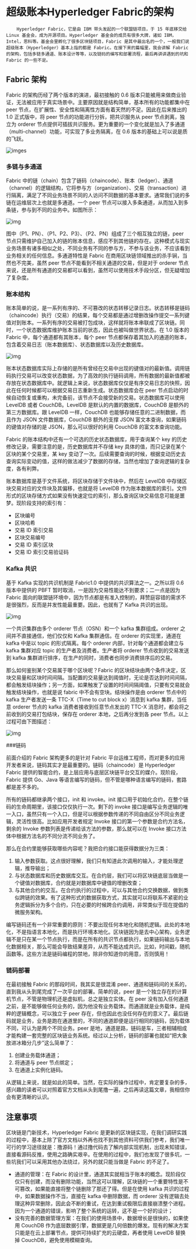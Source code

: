 #        超级账本Hyperledger Fabric的架构

        Hyperledger Fabric，它是由 IBM 带头发起的一个联盟链项目，于 15 年底移交给 Linux 基金会，成为开源项目。Hyperledger 基金会的成员有很多大牌，诸如 IBM，Intel，思科等。基金会里孵化了很多区块链项目，Fabric 是其中最出名的一个，一般我们说超级账本（Hyperledger）基本上指的都是 Fabric。在接下来的篇幅里，我会讲解 Fabric 的架构，包括多链多通道、账本设计等等，以及链码的编写和部署流程，最后再讲讲遇到的坑和 Fabric 的一些不足。

## Fabric 架构

Fabric 的架构历经了两个版本的演进，最初接触的 0.6 版本只能被用来做商业验证，无法被应用于真实场景中。主要原因就是结构简单，基本所有的功能都集中在 peer 节点，在扩展性、安全性和隔离性方面有着天然的不足。因此在后来推出的 1.0 正式版中，将 peer 节点的功能进行分拆，把共识服务从 peer 节点剥离，独立为 orderer 节点提供可插拔共识服务。更为重要的一个变化就是加入了多通道（multi-channel）功能，可实现了多业务隔离，在 0.6 版本的基础上可以说是质的飞跃。

![imges](images/1721-1524403575638.jpg)

### 多链与多通道

Fabric 中的链（chain）包含了链码（chaincode）、账本（ledger）、通道（channel）的逻辑结构，它将参与方（organization）、交易（transaction）进行隔离，满足了不同业务场景不同的人访问不同数据的基本要求。通常我们说的多链在运维层次上也就是多通道。一个 peer 节点可以接入多条通道，从而加入到多条链，参与到不同的业务中。如图所示：

![img](images/1222-1524403574954.jpg)

图中（P1、PN）、（P1、P2、P3）、（P2、PN）组成了三个相互独立的链，peer 节点只需维护自己加入的链的账本信息，感应不到其他链的存在。这种模式与现实业务场景有诸多相似之处，不同业务有不同的参与方，不参与该业务，不应该看到业务相关的任何信息。多通道特性是 Fabric 在商用区块链领域推出的杀手锏，当然也不完美，虽然 peer 节点不能看到不相关通道的交易，但是对于 orderer 节点来说，还是所有通道的交易都可以看到，虽然可以使用技术手段分区，但无疑增加了复杂度。

### 账本结构

账本简单的说，是一系列有序的、不可篡改的状态转移记录日志。状态转移是链码（chaincode）执行（交易）的结果，每个交易都是通过增删改操作提交一系列键值对到账本。一系列有序的交易被打包成块，这样就将账本串联成了区块链。同时，一个状态数据库维护账本当前的状态，因此也被叫做世界状态。在 1.0 版本的 Fabric 中，每个通道都有其账本，每个 peer 节点都保存着其加入的通道的账本，包含着交易日志（账本数据库）、状态数据库以及历史数据库。

![img](images/1323-1524403575123.jpg)

账本状态数据库实际上存储的是所有曾经在交易中出现的键值对的最新值。调用链码执行交易可以改变状态数据，为了高效的执行链码调用，所有数据的最新值都被存放在状态数据库中。就逻辑上来说，状态数据库仅仅是有序交易日志的快照，因此在任何时候都可以根据交易日志重新生成。状态数据库会在 peer 节点启动的时候自动恢复或重构，未完备前，该节点不会接受新的交易。状态数据库可以使用 LevelDB 或者 CouchDB。LevelDB 是默认的内置的数据库，CouchDB 是额外的第三方数据库。跟 LevelDB 一样，CouchDB 也能够存储任意的二进制数据，而且作为 JSON 文件数据库，CouchDB 额外的支撑 JSON 富文本查询，如果链码的键值对存储的是 JSON，那么可以很好的利用 CouchDB 的富文本查询功能。

Fabric 的账本结构中还有一个可选的历史状态数据库，用于查询某个 key 的历史修改记录，需要注意的是，历史数据库并不存储 key 具体的值，而只记录在某个区块的某个交易里，某 key 变动了一次。后续需要查询的时候，根据变动历史去查询实际变动的值，这样的做法减少了数据的存储，当然也增加了查询逻辑的复杂度，各有利弊。

账本数据库是基于文件系统，将区块存储于文件块中，然后在 LevelDB 中存储区块交易对应的文件块及其偏移，也就是将 LevelDB 作为账本数据库的索引。文件形式的区块存储方式如果没有快速定位的索引，那么查询区块交易信息可能是噩梦。现阶段支持的索引有：

- 区块编号
- 区块哈希
- 交易 ID 索引交易
- 区块交易编号
- 交易 ID 索引区块
- 交易 ID 索引交易验证码

### Kafka 共识

基于 Kafka 实现的共识机制是 Fabric1.0 中提供的共识算法之一。之所以将 0.6 版本中提供的 PBFT 暂时取消，一是因为交易性能达不到要求；二一点是因为 Fabric 面向的联盟链环境中，因为节点都是有准入控制的，拜赞庭容错的需求不是很强烈，反而是并发性能最重要。因此，也就有了 Kafka 共识的出现。

![img](images/3124-1524403575351.png)

一个共识集群由多个 orderer 节点（OSN）和一个 kafka 集群组成。orderer 之间并不直接通信，他们仅仅和 Kafka 集群通信。在 orderer 的实现里，通道在 kafka 中是以 topic 的形式隔离。每个 orderer 内部，针对每个通道都会建立与 kafka 集群对应 topic 的生产者及消费者。生产者将 orderer 节点收到的交易发送到 kafka 集群进行排序，在生产的同时，消费者也同步消费排序后的交易。

那么如何鉴别某个交易属于哪个区块呢？Fabric 的区块结块由两个条件决定，区块交易量和区块时间间隔。当配置的交易量达到阈值时，无论是否达到时间间隔，都会触发结块操作；另一方面，如果触发了设置的时间间隔阈值，只要有交易就会触发结块操作，也就是说 fabric 中不会有空块。结块操作是由 orderer 节点中的 kafka 生产者发送一条 TTC-X（Time to cut block x）消息到 kafka 集群，当任意 orderer 节点的 kafka 消费者接收到任意节点发出的 TTC-X 消息时，都会将之前收到的交易打包结块，保存在 orderer 本地，之后再分发到各 peer 节点。以上过程可由下图描述：

![img](images/625-1524403575496.jpg)

###链码

前面介绍的 Fabric 架构更多的是针对 Fabric 平台运维工程师，而对更多的应用开发者来说，链码其实才是最重要的。链码（chaincode）是 Hyperledger Fabric 提供的智能合约，是上层应用与底层区块链平台交互的媒介。现阶段，Fabric 提供 Go、Java 等语言编写的链码，但不管是哪种语言编写的链码，套路都是差不多的。

所有的链码都继承两个接口，init 和 invoke。init 接口用于初始化合约，在整个链码的生命周期里，该接口仅仅执行一次。剩下的 invoke 接口是编写业务逻辑的唯一入口，虽然只有一个入口，但是可以根据参数传递的不同自由区分不同业务逻辑，灵活性很高。比如应用开发者规定 Invoke 接口的第一个参数是合约方法名，剩余的 Invoke 参数列表是传递给该方法的参数，那么就可以在 Invoke 接口方法体中根据方法名的不同分流不同业务了。

那么在合约里能够获取哪些内容呢？我把合约接口能获得数据分为三类：

1. 输入参数获取。这点很好理解，我们只有知道此次调用的输入，才能处理逻辑，推导输出；
2. 与状态数据库和历史数据库交互。在合约层，我们可以将区块链底层当做是一个键值对数据库，合约就是对数据库中键值的增删改查；
3. 与其他合约的交互。在合约执行的过程中，可以与其他合约交换数据，做到类似跨链的效果。有了这种形式的数据获取方式，其实就可以将联系不紧密的业务逻辑拆分为多个合约，只在必要的时候跨合约调用，非常类似于现在提倡的微服务架构。

编写链码还有一个非常重要的原则：不要出现任何本地化和随机逻辑。此处的本地化，不是指语言本地化，而是执行环境本地化。区块链因为是去中心架构，业务逻辑不是只在某一个节点执行，而是在所有的共识节点都执行，如果链码输出与本地化数据相关，那么可能会导致结果差异，从而不能达成共识。比如，时间戳，随机函数等。这些方法是链码编程的禁地，除非你知道你的用意，否则慎用！

### 链码部署

在最初接触 Fabric 的那段时间，我其实是很混淆 peer、通道和链码间的关系的，直到我从头到尾完成了一次平台的部署。简单的说，peer 是一个独立存在的计算机节点，不管是物理机还是虚拟机，总之是独立实体。在 peer 没有加入任何通道之前，是不能够做任何业务的，因为他没有业务载体。而通道就是业务载体，是纯粹的逻辑概念，可以独立于 peer 存在，但也因此也没任何存在的意义了。最后链码就是业务，业务是跑在通道里的，不同的通道即便是运行相同的链码，因为载体不同，可认为是两个不同业务。peer 是地，通道是路，链码是车，三者相辅相成才能构建一套完整的区块链业务系统。经过以上分析，链码的部署也就如“把大象放进冰箱分几步”这么简单了：

1. 创建业务载体通道；
2. 将通道与 peer 节点绑定；
3. 在通道上实例化链码。

从逻辑上来说，就是如此的简单。当然，在实际的操作过程中，肯定要复杂的多，感兴趣的读者可以对照着官方文档从头到尾撸一遍，之后再读这篇文章，我相信你会有更清晰的认识。

## 注意事项

区块链是门新技术，Hyperledger Fabric 是更新的区块链实现，在我们调研实践的过程中，基本上除了官方文档以外再也找不到其他资料可供我们参考，我们唯一可行的学习途径就是：撸源码！通过撸代码去了解内部实现机制，出现未知错误，直接看源码反推，使用之路确实艰辛。在使用的过程中，我们也发现了很多坑，一些坑我们可以采用其他办法绕过，另外的就只能当做是 Fabric 的不足了。

- 通道的管理：在 Fabric 的设计里，通道其实就相当于账本的概念。现阶段仅仅只有创建，而没有删除功能，当然这可以理解，区块链的一个重要特性是不可篡改，如果能直接将整个链删除了那还了得。但是在使用 kafka 共识的过程中，如果数据操作不当，直接在 kafka 中删除数据，而 orderer 没有逻辑去处理这种异常删除，因此会不断的重试，在达到重试极限后直接崩溃整个进程。因为一个通道的错误，影响了整个系统的运转，这不是一个好的设计；
- 没有完善的数据管理方案：在我们的使用场景中，数据增长是很快的，如果使用 CouchDB 作为底层数据引擎，数据更是几何倍数的爆发。现有的解决方案只能是在云上部署节点，提供可持续扩充的云硬盘，再者使用 LevelDB 替换掉 CouchDB，避免使用模糊查询。


